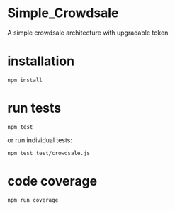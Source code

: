 # Simple_Crowdsale
A simple crowdsale architecture with upgradable token

# installation

```
npm install
```

# run tests

```
npm test
```

or run individual tests:

```
npm test test/crowdsale.js
```

# code coverage

```
npm run coverage
```
